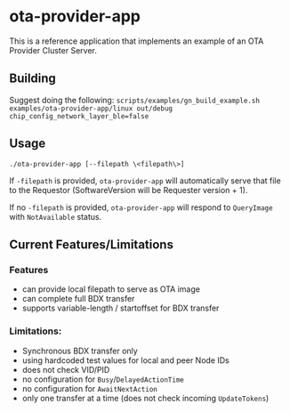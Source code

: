 # ota-provider-app

This is a reference application that implements an example of an OTA Provider
Cluster Server.

## Building

Suggest doing the following:
`scripts/examples/gn_build_example.sh examples/ota-provider-app/linux out/debug chip_config_network_layer_ble=false`

## Usage

`./ota-provider-app [--filepath \<filepath\>]`

If `-filepath` is provided, `ota-provider-app` will automatically serve that
file to the Requestor (SoftwareVersion will be Requester version + 1).

If no `-filepath` is provided, `ota-provider-app` will respond to `QueryImage`
with `NotAvailable` status.

## Current Features/Limitations

### Features

-   can provide local filepath to serve as OTA image
-   can complete full BDX transfer
-   supports variable-length / startoffset for BDX transfer

### Limitations:

-   Synchronous BDX transfer only
-   using hardcoded test values for local and peer Node IDs
-   does not check VID/PID
-   no configuration for `Busy`/`DelayedActionTime`
-   no configuration for `AwaitNextAction`
-   only one transfer at a time (does not check incoming `UpdateTokens`)
